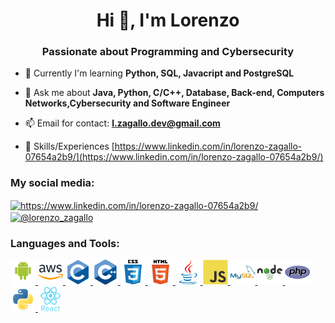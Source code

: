 <h1 align="center">Hi 👋, I'm Lorenzo</h1>
<h3 align="center">Passionate about Programming and Cybersecurity</h3>

- 🌱 Currently I'm learning **Python, SQL, Javacript and PostgreSQL**

- 💬 Ask me about **Java, Python, C/C++, Database, Back-end, Computers Networks,Cybersecurity and Software Engineer**

- 📫 Email for contact: **l.zagallo.dev@gmail.com**

- 📄 Skills/Experiences [https://www.linkedin.com/in/lorenzo-zagallo-07654a2b9/](https://www.linkedin.com/in/lorenzo-zagallo-07654a2b9/)

<h3 align="left">My social media:</h3>
<p align="left">
  <a href="https://linkedin.com/in/https://www.linkedin.com/in/lorenzo-zagallo-07654a2b9/" 
    target="blank">
    <img align="center" 
      src="https://cdn.jsdelivr.net/npm/simple-icons@3.0.1/icons/linkedin.svg"
      alt="https://www.linkedin.com/in/lorenzo-zagallo-07654a2b9/" height="30" width="40" />
  </a>
  <a href="https://instagram.com/" target="blank">
    <img align="center" 
      src="https://cdn.jsdelivr.net/npm/simple-icons@3.0.1/icons/instagram.svg" 
      alt="@lorenzo_zagallo" height="30" width="40" />
  </a>
</p>

<h3 align="left">Languages and Tools:</h3>
  <p align="left"> 
    <a href="https://developer.android.com" target="_blank" rel="noreferrer"> 
      <img src="https://raw.githubusercontent.com/devicons/devicon/master/icons/android/android-original-wordmark.svg" alt="android" width="40" height="40"/> 
    </a> 
    <a href="https://aws.amazon.com" target="_blank" rel="noreferrer"> 
      <img src="https://raw.githubusercontent.com/devicons/devicon/master/icons/amazonwebservices/amazonwebservices-original-wordmark.svg" alt="aws" width="40" height="40"/> 
    </a> 
    <a href="https://www.cprogramming.com/" target="_blank" rel="noreferrer"> 
      <img src="https://raw.githubusercontent.com/devicons/devicon/master/icons/c/c-original.svg" alt="c" width="40" height="40"/> 
    </a> 
    <a href="https://www.w3schools.com/cpp/" target="_blank" rel="noreferrer"> 
      <img src="https://raw.githubusercontent.com/devicons/devicon/master/icons/cplusplus/cplusplus-original.svg" alt="cplusplus" width="40" height="40"/> 
    </a> 
    <a href="https://www.w3schools.com/css/" target="_blank" rel="noreferrer"> 
      <img src="https://raw.githubusercontent.com/devicons/devicon/master/icons/css3/css3-original-wordmark.svg" alt="css3" width="40" height="40"/> 
    </a> 
    <a href="https://www.w3.org/html/" target="_blank" rel="noreferrer"> 
      <img src="https://raw.githubusercontent.com/devicons/devicon/master/icons/html5/html5-original-wordmark.svg" alt="html5" width="40" height="40"/> 
    </a> 
    <a href="https://www.java.com" target="_blank" rel="noreferrer"> 
      <img src="https://raw.githubusercontent.com/devicons/devicon/master/icons/java/java-original.svg" alt="java" width="40" height="40"/> 
    </a> 
    <a href="https://developer.mozilla.org/en-US/docs/Web/JavaScript" target="_blank" rel="noreferrer"> 
      <img src="https://raw.githubusercontent.com/devicons/devicon/master/icons/javascript/javascript-original.svg" alt="javascript" width="40" height="40"/> 
    </a> 
    <a href="https://www.mysql.com/" target="_blank" rel="noreferrer"> 
      <img src="https://raw.githubusercontent.com/devicons/devicon/master/icons/mysql/mysql-original-wordmark.svg" alt="mysql" width="40" height="40"/> 
    </a> 
    <a href="https://nodejs.org" target="_blank" rel="noreferrer"> 
      <img src="https://raw.githubusercontent.com/devicons/devicon/master/icons/nodejs/nodejs-original-wordmark.svg" alt="nodejs" width="40" height="40"/> 
    </a> 
    <a href="https://www.php.net" target="_blank" rel="noreferrer"> 
      <img src="https://raw.githubusercontent.com/devicons/devicon/master/icons/php/php-original.svg" alt="php" width="40" height="40"/> 
    </a> 
    <a href="https://www.python.org" target="_blank" rel="noreferrer"> 
      <img src="https://raw.githubusercontent.com/devicons/devicon/master/icons/python/python-original.svg" alt="python" width="40" height="40"/> 
    </a> 
    <a href="https://reactjs.org/" target="_blank" rel="noreferrer"> 
      <img src="https://raw.githubusercontent.com/devicons/devicon/master/icons/react/react-original-wordmark.svg" alt="react" width="40" height="40"/> 
    </a> 
  </p>

<!--
<p>
  <img align="center" src="https://github-readme-stats.vercel.app/api/top-langs?username=lorenzozagallo&show_icons=true&locale=en&layout=compact" alt="lorenzozagallo" />
</p>
-->


<!--
**Lorenzo-Zagallo/Lorenzo-Zagallo** is a ✨ _special_ ✨ repository because its `README.md` (this file) appears on your GitHub profile.

Here are some ideas to get you started:

- 🔭 I’m currently working on ...
- 🌱 I’m currently learning ...
- 👯 I’m looking to collaborate on ...
- 🤔 I’m looking for help with ...
- 💬 Ask me about ...
- 📫 How to reach me: ...
- 😄 Pronouns: ...
- ⚡ Fun fact: ...
-->
